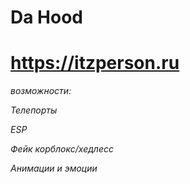 # Da Hood
# https://itzperson.ru

*возможности:*

*Телепорты*

*ESP*

*Фейк корблокс/хедлесс*

*Анимации и эмоции*
